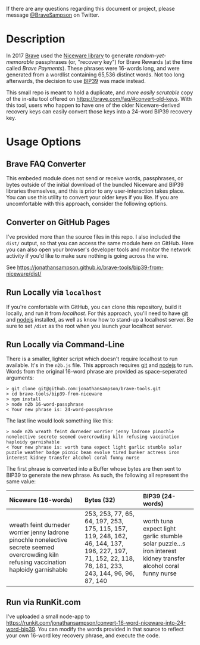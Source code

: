 If there are any questions regarding this document or project, please message [@BraveSampson] on Twitter.

# Description

In 2017 [Brave] used the [Niceware library][niceware] to generate _random-yet-memorable_ passphrases (or, "recovery key") for Brave Rewards (at the time called _Brave Payments_). These phrases were 16-words long, and were generated from a wordlist containing 65,536 distinct words. Not too long afterwards, the decision to use [BIP39] was made instead.

This small repo is meant to hold a duplicate, and _more easily scrutable_ copy of the in-situ tool offered on https://brave.com/faq/#convert-old-keys. With this tool, users who happen to have one of the older Niceware-derived recovery keys can easily convert those keys into a 24-word BIP39 recovery key.

# Usage Options

## Brave FAQ Converter

This embeded module does not send or receive words, passphrases, or bytes outside of the initial download of the bundled Niceware and BIP39 libraries themselves, and this is prior to any user-interaction takes place. You can use this utility to convert your older keys if you like. If you are uncomfortable with this approach, consider the following options.

## Converter on GitHub Pages

I've provided more than the source files in this repo. I also included the `dist/` output, so that you can access the same module here on GitHub. Here you can also open your browser's developer tools and monitor the network activity if you'd like to make sure nothing is going across the wire.

See https://jonathansampson.github.io/brave-tools/bip39-from-niceware/dist/

## Run Locally via `localhost`

If you're comfortable with GitHub, you can clone this repository, build it locally, and run it from _localhost_. For this approach, you'll need to have [git] and [nodejs] installed, as well as know how to stand-up a localhost server. Be sure to set `/dist` as the root when you launch your localhost server.

## Run Locally via Command-Line

There is a smaller, lighter script which doesn't require localhost to run available. It's in the `n2b.js` file. This approach requires [git] and [nodejs] to run. Words from the original 16-word phrase are provided as space-seperated arguments:

```
> git clone git@github.com:jonathansampson/brave-tools.git
> cd brave-tools/bip39-from-niceware
> npm install
> node n2b 16-word-passphrase
< Your new phrase is: 24-word-passphrase
```

The last line would look something like this:

```
> node n2b wreath feint durneder worrier jenny ladrone pinochle nonelective secrete seemed overcrowding kiln refusing vaccination haploidy garnishable
< Your new phrase is: worth tuna expect light garlic stumble solar puzzle weather badge picnic bean evolve tired bunker actress iron interest kidney transfer alcohol coral funny nurse
```

The first phrase is converted into a Buffer whose bytes are then sent to BIP39 to generate the new phrase. As such, the following all represent the same value:

| Niceware (16-words) | Bytes (32) | BIP39 (24-words) |
| :------- | :---- | :---- |
| wreath feint durneder worrier jenny ladrone pinochle nonelective secrete seemed overcrowding kiln refusing vaccination haploidy garnishable | 253, 253, 77, 65, 64, 197, 253, 175, 115, 157, 119, 248, 162, 46, 144, 137, 196, 227, 197, 71, 152, 22, 118, 78, 181, 233, 243, 144, 96, 96, 87, 140 | worth tuna expect light garlic stumble solar puzzle…s iron interest kidney transfer alcohol coral funny nurse |

## Run via RunKit.com

I've uploaded a small node-app to https://runkit.com/jonathansampson/convert-16-word-niceware-into-24-word-bip39. You can modify the words provided in that source to reflect your own 16-word key recovery phrase, and execute the code.

[git]: https://git-scm.com/downloads
[nodejs]: https://nodejs.org/
[brave]: https://brave.com/
[niceware]: https://github.com/diracdeltas/niceware
[bip39]: https://github.com/bitcoinjs/bip39
[@bravesampson]: https://www.twitter.com/bravesampson